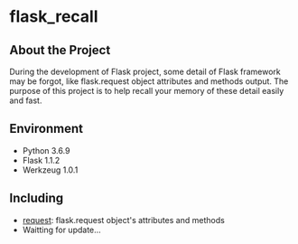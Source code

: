 # flask_recall
## About the Project
During the development of Flask project, some detail of Flask framework may be forgot, like flask.request object attributes and methods output. The purpose of this project is to help recall your memory of these detail easily and fast.

## Environment

* Python 3.6.9
* Flask 1.1.2
* Werkzeug 1.0.1

## Including
* [request](./request): flask.request object's attributes and methods
* Waitting for update...